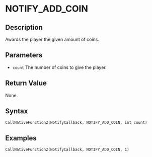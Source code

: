 # NOTIFY_ADD_COIN

## Description
Awards the player the given amount of coins.

## Parameters
- `count`
The number of coins to give the player.

## Return Value
None.

## Syntax
```
CallNativeFunction2(NotifyCallback, NOTIFY_ADD_COIN, int count)
```

## Examples
```
CallNativeFunction2(NotifyCallback, NOTIFY_ADD_COIN, 1)
```